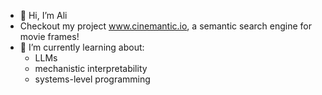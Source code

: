 - 👋 Hi, I’m Ali
- Checkout my project www.cinemantic.io, a semantic search engine for movie frames!
- 🌱 I’m currently learning about:
  - LLMs
  - mechanistic interpretability
  - systems-level programming

<!---
a-arbabian/a-arbabian is a ✨ special ✨ repository because its `README.md` (this file) appears on your GitHub profile.
You can click the Preview link to take a look at your changes.
--->

